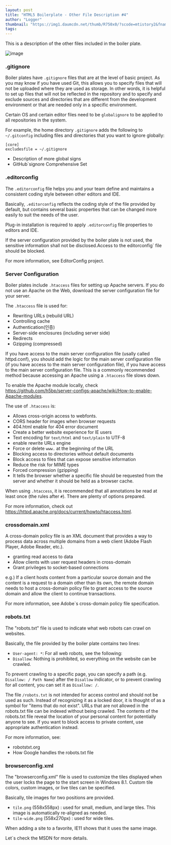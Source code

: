 ```yaml
---
layout: post
title: "HTML5 Boilerplate - Other File Description #4"
author: "Logger"
thumbnail: "https://img1.daumcdn.net/thumb/R750x0/?scode=mtistory2&fname=https%3A%2F%2Ft1.daumcdn.net%2Fcfile%2Ftistory%2F2724503455DF1AA010"
tags: 
---
```



This is a description of the other files included in the boiler plate.

![image](https://t1.daumcdn.net/cfile/tistory/2724503455DF1AA010)

### .gitignore

Boiler plates have `.gitignore` files that are at the level of basic project. As you may know if you have used Git, this allows you to specify files that will not be uploaded where they are used as storage. In other words, it is helpful to set up files that will not be reflected in the repository and to specify and exclude sources and directories that are different from the development environment or that are needed only in a specific environment.

Certain OS and certain editor files need to be `globalignore` to be applied to all repositories in the system.

For example, the home directory `.gitignore` adds the following to `~/.gitconfig` including files and directories that you want to ignore globally:

```git
[core]
excludesfile = ~/.gitignore

```

- Description of more global signs
- GitHub`signore Comprehensive Set

### .editorconfig

The `.editorconfig` file helps you and your team define and maintains a consistent coding style between other editors and IDE.

Basically, `.editorconfig` reflects the coding style of the file provided by default, but contains several basic properties that can be changed more easily to suit the needs of the user.

Plug-in installation is required to apply `.editorconfig` file properties to editors and IDE.

If the server configuration provided by the boiler plate is not used, the sensitive information shall not be disclosed.Access to the editorconfig` file should be blocked.

For more information, see EditorConfig project.

### Server Configuration

Boiler plates include `.htaccess` files for setting up Apache servers. If you do not use an Apache on the Web, download the server configuration file for your server.

The `.htaccess` file is used for:

- Rewriting URLs (rebuild URL)
- Controlling cache
- Authentication(인증)
- Server-side enclosures (including server side)
- Redirects
- Gzipping (compressed)

If you have access to the main server configuration file (usally called httpd.conf), you should add the logic for the main server configuration file (if you have access to the main server configuration file), if you have access to the main server configuration file. This is a commonly recommended method because accessing an Apache using a `.htaccess` file slows down.

To enable the Apache module locally, check https://github.com/h5bp/server-configs-apache/wiki/How-to-enable-Apache-modules.

The use of `.htaccess` is:

- Allows cross-origin access to webfonts.
- CORS header for images when browser requests
- 404.html enable for 404 error document
- Create a better website experience for IE users
- Text encoding for `text/html` and `text/plain` to UTF-8
- enable rewrite URLs engine
- Force or delete `www.` at the beginning of the URL
- Blocking access to directories without default documents
- Block access to files that can expose sensitive information
- Reduce the risk for MIME types
- Forced compression (gzipping)
- It tells the browser whether a specific file should be requested from the server and whether it should be held as a browser cache.

When using `.htaccess`, it is recommended that all annotations be read at least once (the rules after `#`). There are plenty of options prepared.

For more information, check out https://httpd.apache.org/docs/current/howto/htaccess.html.

### crossdomain.xml

A cross-domain policy file is an XML document that provides a way to process data across multiple domains from a web client (Adobe Flash Player, Adobe Reader, etc.).

- granting read access to data
- Allow clients with user request headers in cross-domain
- Grant privileges to socket-based connections

e.g.) If a client hosts content from a particular source domain and the content is a request to a domain other than its own, the remote domain needs to host a cross-domain policy file to grant access to the source domain and allow the client to continue transactions.

For more information, see Adobe`s cross-domain policy file specification.

### robots.txt

The "robots.txt" file is used to indicate what web robots can crawl on websites.

Basically, the file provided by the boiler plate contains two lines:

- `User-agent: *`: For all web robots, see the following:
- `Disallow`: Nothing is prohibited, so everything on the website can be crawled.

To prevent crawling to a specific page, you can specify a path (e.g. `Disallow: / Path Name`) after the `Disallow` indicator, or to prevent crawling for all content, you can set it as `Disallow: /`.

The file `/robots.txt` is not intended for access control and should not be used as such. Instead of recognizing it as a locked door, it is thought of as a symbol for "items that do not exist". URLs that are not allowed in the robots.txt file can be indexed without being crawled. The contents of the robots.txt file reveal the location of your personal content for potentially anyone to see. If you want to block access to private content, use appropriate authentication instead.

For more information, see:

- robotstxt.org
- How Google handles the robots.txt file

### browserconfig.xml

The "browserconfig.xml" file is used to customize the tiles displayed when the user locks the page to the start screen in Windows 8.1. Custom tile colors, custom images, or live tiles can be specified.

Basically, tile images for two positions are provided.

- `tile.png` (558x558px) : used for small, medium, and large tiles. This image is automatically re-aligned as needed.
- `tile-wide.png` (558x270px) : used for wide tiles.

When adding a site to a favorite, IE11 shows that it uses the same image.

Let`s check the MSDN for more details.
